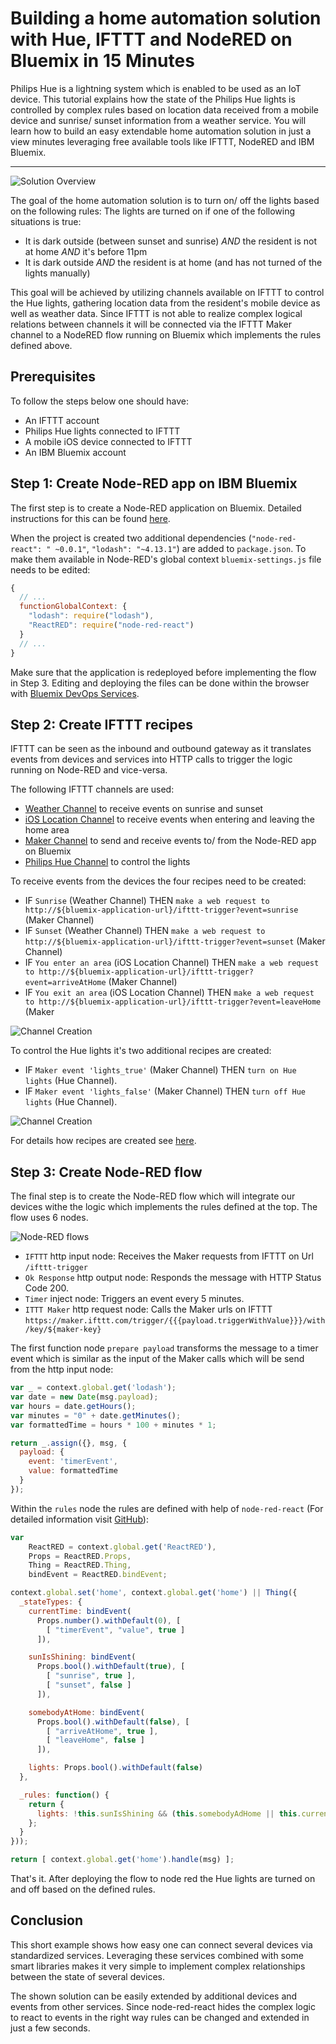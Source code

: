 # Building a home automation solution with Hue, IFTTT and NodeRED on Bluemix in 15 Minutes

Philips Hue is a lightning system which is enabled to be used as an IoT device. This tutorial explains how the state of the Philips Hue lights is controlled by complex rules based on location data received from a mobile device and sunrise/ sunset information from a weather service. You will learn how to build an easy extendable home automation solution in just a view minutes leveraging free available tools like IFTTT, NodeRED and IBM Bluemix.

---

![Solution Overview](https://raw.githubusercontent.com/cokeSchlumpf/rethink-it/master/images/2016-06-26_iot_overview.png)

The goal of the home automation solution is to turn on/ off the lights based on the following rules: The lights are turned on if one of the following situations is true:

* It is dark outside (between sunset and sunrise) *AND* the resident is not at home *AND* it's before 11pm
* It is dark outside *AND* the resident is at home (and has not turned of the lights manually)

This goal will be achieved by utilizing channels available on IFTTT to control the Hue lights, gathering location data from the resident's mobile device as well as weather data. Since IFTTT is not able to realize complex logical relations between channels it will be connected via the IFTTT Maker channel to a NodeRED flow running on Bluemix which implements the rules defined above.

## Prerequisites

To follow the steps below one should have:

* An IFTTT account
* Philips Hue lights connected to IFTTT
* A mobile iOS device connected to IFTTT
* An IBM Bluemix account

## Step 1: Create Node-RED app on IBM Bluemix

The first step is to create a Node-RED application on Bluemix. Detailed instructions for this can be found [here](https://developer.ibm.com/recipes/tutorials/creating-a-nodered-application-on-bluemix/).

When the project is created two additional dependencies (`"node-red-react": " ~0.0.1"`, `"lodash": "~4.13.1"`) are added to `package.json`. To make them available in Node-RED's global context `bluemix-settings.js` file needs to be edited:

```javascript
{
  // ...
  functionGlobalContext: {
    "lodash": require("lodash"),
    "ReactRED": require("node-red-react")
  }
  // ...
}
```

Make sure that the application is redeployed before implementing the flow in Step 3. Editing and deploying the files can be done within the browser with [Bluemix DevOps Services](https://hub.jazz.net/docs/edit/).

## Step 2: Create IFTTT recipes

IFTTT can be seen as the inbound and outbound gateway as it translates events from devices and services into HTTP calls to trigger the logic running on Node-RED and vice-versa.

The following IFTTT channels are used:

* [Weather Channel](https://ifttt.com/weather) to receive events on sunrise and sunset
* [iOS Location Channel](https://ifttt.com/ios_location) to receive events when entering and leaving the home area
* [Maker Channel](https://ifttt.com/maker) to send and receive events to/ from the Node-RED app on Bluemix
* [Philips Hue Channel](https://ifttt.com/hue) to control the lights


To receive events from the devices the four recipes need to be created:

* IF `Sunrise` (Weather Channel) THEN `make a web request to http://${bluemix-application-url}/ifttt-trigger?event=sunrise` (Maker Channel)
* IF `Sunset` (Weather Channel) THEN `make a web request to http://${bluemix-application-url}/ifttt-trigger?event=sunset` (Maker Channel)
* IF `You enter an area` (iOS Location Channel) THEN `make a web request to http://${bluemix-application-url}/ifttt-trigger?event=arriveAtHome` (Maker Channel)
* IF `You exit an area` (iOS Location Channel) THEN `make a web request to http://${bluemix-application-url}/ifttt-trigger?event=leaveHome` (Maker

![Channel Creation](https://raw.githubusercontent.com/cokeSchlumpf/rethink-it/master/images/2016-06-26_iot_channels_1.gif)

To control the Hue lights it's two additional recipes are created:

* IF `Maker event 'lights_true'` (Maker Channel) THEN `turn on Hue lights` (Hue Channel).
* IF `Maker event 'lights_false'` (Maker Channel) THEN `turn off Hue lights` (Hue Channel).

![Channel Creation](https://raw.githubusercontent.com/cokeSchlumpf/rethink-it/master/images/2016-06-26_iot_channels_2.gif)

For details how recipes are created see [here](http://www.makeuseof.com/tag/how-to-create-your-own-ifttt-recipes-for-automating-your-favorite-sites-and-feeds/).

## Step 3: Create Node-RED flow

The final step is to create the Node-RED flow which will integrate our devices withe the logic which implements the rules defined at the top. The flow uses 6 nodes.

![Node-RED flows](https://raw.githubusercontent.com/cokeSchlumpf/rethink-it/master/images/2016-06-26_iot_flows.png)

* `IFTTT` http input node: Receives the Maker requests from IFTTT on Url `/ifttt-trigger`
* `Ok Response` http output node: Responds the message with HTTP Status Code 200.
* `Timer` inject node: Triggers an event every 5 minutes.
* `ITTT Maker` http request node: Calls the Maker urls on IFTTT `https://maker.ifttt.com/trigger/{{{payload.triggerWithValue}}}/with/key/${maker-key}`

The first function node `prepare payload` transforms the message to a timer event which is similar as the input of the Maker calls which will be send from the http input node:

```javascript
var _ = context.global.get('lodash');
var date = new Date(msg.payload);
var hours = date.getHours();
var minutes = "0" + date.getMinutes();
var formattedTime = hours * 100 + minutes * 1;

return _.assign({}, msg, {
  payload: {
    event: 'timerEvent',
    value: formattedTime
  }
});
```

Within the `rules` node the rules are defined with help of `node-red-react` (For detailed information visit [GitHub](https://github.com/cokeSchlumpf/node-red-react)):

```javascript
var
    ReactRED = context.global.get('ReactRED'),
    Props = ReactRED.Props,
    Thing = ReactRED.Thing,
    bindEvent = ReactRED.bindEvent;

context.global.set('home', context.global.get('home') || Thing({
  _stateTypes: {
    currentTime: bindEvent(
      Props.number().withDefault(0), [
        [ "timerEvent", "value", true ]
      ]),

    sunIsShining: bindEvent(
      Props.bool().withDefault(true), [
        [ "sunrise", true ],
        [ "sunset", false ]
      ]),

    somebodyAtHome: bindEvent(
      Props.bool().withDefault(false), [
        [ "arriveAtHome", true ],
        [ "leaveHome", false ]
      ]),

    lights: Props.bool().withDefault(false)
  },

  _rules: function() {
    return {
      lights: !this.sunIsShining && (this.somebodyAdHome || this.currentTime < 2359)
    };
  }
}));

return [ context.global.get('home').handle(msg) ];
```

That's it. After deploying the flow to node red the Hue lights are turned on and off based on the defined rules.

## Conclusion

This short example shows how easy one can connect several devices via standardized services. Leveraging these services combined with some smart libraries makes it very simple to implement complex relationships between the state of several devices.

The shown solution can be easily extended by additional devices and events from other services. Since node-red-react hides the complex logic to react to events in the right way rules can be changed and extended in just a few seconds.

